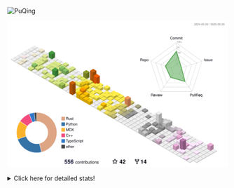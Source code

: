 ![PuQing](https://user-images.githubusercontent.com/27223114/171565019-9a56fae6-b08b-421f-99db-7e830da42371.png)

![](./profile-3d-contrib/profile-season-animate.svg)

<details>
<summary>Click here for detailed stats!</summary>

<!--START_SECTION:waka-->
![Lines of code](https://img.shields.io/badge/From%20Hello%20World%20I%27ve%20Written-2.0%20million%20lines%20of%20code-blue)

**🐱 My GitHub Data** 

> 📦 444.0 kB Used in GitHub's Storage 
 > 
> 🏆 187 Contributions in the Year 2025
 > 
> 🚫 Not Opted to Hire
 > 
> 📜 33 Public Repositories 
 > 
> 🔑 34 Private Repositories 
 > 
**I'm an Early 🐤** 

```text
🌞 Morning                845 commits         ██░░░░░░░░░░░░░░░░░░░░░░░   09.83 % 
🌆 Daytime                3691 commits        ███████████░░░░░░░░░░░░░░   42.94 % 
🌃 Evening                1926 commits        ██████░░░░░░░░░░░░░░░░░░░   22.41 % 
🌙 Night                  2134 commits        ██████░░░░░░░░░░░░░░░░░░░   24.83 % 
```


📊 **This Week I Spent My Time On** 

```text
💬 Programming Languages: 
Other                    21 hrs 33 mins      ██████████████░░░░░░░░░░░   56.50 % 
Python                   9 hrs 13 mins       ██████░░░░░░░░░░░░░░░░░░░   24.15 % 
Typst                    2 hrs 17 mins       ██░░░░░░░░░░░░░░░░░░░░░░░   06.00 % 
CSV                      1 hr 58 mins        █░░░░░░░░░░░░░░░░░░░░░░░░   05.17 % 
Swift                    1 hr 16 mins        █░░░░░░░░░░░░░░░░░░░░░░░░   03.34 % 

🔥 Editors: 
Arc                      17 hrs 12 mins      ███████████░░░░░░░░░░░░░░   45.08 % 
VS Code                  13 hrs 54 mins      █████████░░░░░░░░░░░░░░░░   36.44 % 
Ghostty                  2 hrs 16 mins       █░░░░░░░░░░░░░░░░░░░░░░░░   05.95 % 
Telegram                 1 hr 59 mins        █░░░░░░░░░░░░░░░░░░░░░░░░   05.22 % 
Xcode                    1 hr 18 mins        █░░░░░░░░░░░░░░░░░░░░░░░░   03.41 % 

💻 Operating System: 
Mac                      26 hrs 37 mins      █████████████████░░░░░░░░   69.77 % 
Linux                    11 hrs 32 mins      ████████░░░░░░░░░░░░░░░░░   30.23 % 
```


<!--END_SECTION:waka-->
</details>
